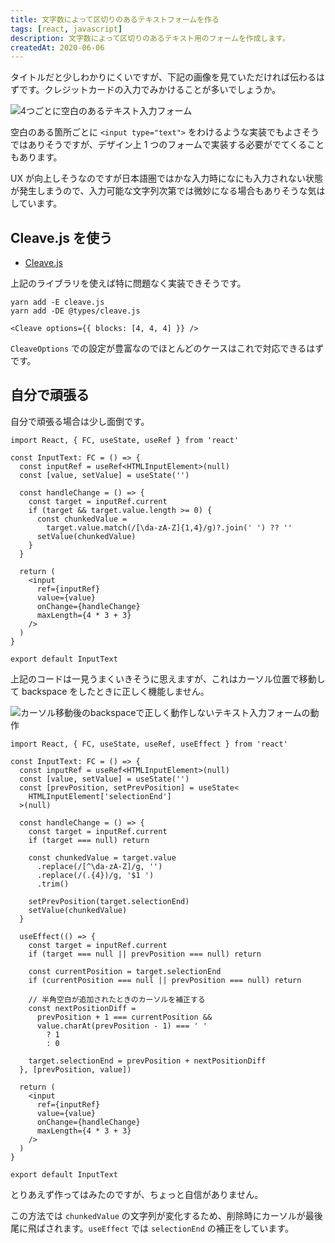 ```yaml
---
title: 文字数によって区切りのあるテキストフォームを作る
tags: [react, javascript]
description: 文字数によって区切りのあるテキスト用のフォームを作成します。
createdAt: 2020-06-06
---
```


タイトルだと少しわかりにくいですが、下記の画像を見ていただければ伝わるはずです。クレジットカードの入力でみかけることが多いでしょうか。

![4つごとに空白のあるテキスト入力フォーム](/assets/img/posts/js-input-text-politespace/sample.png)

空白のある箇所ごとに `<input type="text">` をわけるような実装でもよさそうではありそうですが、デザイン上 1 つのフォームで実装する必要がでてくることもあります。

UX が向上しそうなのですが日本語圏ではかな入力時になにも入力されない状態が発生しまうので、入力可能な文字列次第では微妙になる場合もありそうな気はしています。

## Cleave.js を使う

- [Cleave.js](https://github.com/nosir/cleave.js/)

上記のライブラリを使えば特に問題なく実装できそうです。

```
yarn add -E cleave.js
yarn add -DE @types/cleave.js
```

```tsx
<Cleave options={{ blocks: [4, 4, 4] }} />
```

`CleaveOptions` での設定が豊富なのでほとんどのケースはこれで対応できるはずです。

## 自分で頑張る

自分で頑張る場合は少し面倒です。

```tsx
import React, { FC, useState, useRef } from 'react'

const InputText: FC = () => {
  const inputRef = useRef<HTMLInputElement>(null)
  const [value, setValue] = useState('')

  const handleChange = () => {
    const target = inputRef.current
    if (target && target.value.length >= 0) {
      const chunkedValue =
        target.value.match(/[\da-zA-Z]{1,4}/g)?.join(' ') ?? ''
      setValue(chunkedValue)
    }
  }

  return (
    <input
      ref={inputRef}
      value={value}
      onChange={handleChange}
      maxLength={4 * 3 + 3}
    />
  )
}

export default InputText
```

上記のコードは一見うまくいきそうに思えますが、これはカーソル位置で移動して backspace をしたときに正しく機能しません。

![カーソル移動後のbackspaceで正しく動作しないテキスト入力フォームの動作](/assets/img/posts/js-input-text-politespace/bug.gif)

```tsx
import React, { FC, useState, useRef, useEffect } from 'react'

const InputText: FC = () => {
  const inputRef = useRef<HTMLInputElement>(null)
  const [value, setValue] = useState('')
  const [prevPosition, setPrevPosition] = useState<
    HTMLInputElement['selectionEnd']
  >(null)

  const handleChange = () => {
    const target = inputRef.current
    if (target === null) return

    const chunkedValue = target.value
      .replace(/[^\da-zA-Z]/g, '')
      .replace(/(.{4})/g, '$1 ')
      .trim()

    setPrevPosition(target.selectionEnd)
    setValue(chunkedValue)
  }

  useEffect(() => {
    const target = inputRef.current
    if (target === null || prevPosition === null) return

    const currentPosition = target.selectionEnd
    if (currentPosition === null || prevPosition === null) return

    // 半角空白が追加されたときのカーソルを補正する
    const nextPositionDiff =
      prevPosition + 1 === currentPosition &&
      value.charAt(prevPosition - 1) === ' '
        ? 1
        : 0

    target.selectionEnd = prevPosition + nextPositionDiff
  }, [prevPosition, value])

  return (
    <input
      ref={inputRef}
      value={value}
      onChange={handleChange}
      maxLength={4 * 3 + 3}
    />
  )
}

export default InputText
```

とりあえず作ってはみたのですが、ちょっと自信がありません。

この方法では `chunkedValue` の文字列が変化するため、削除時にカーソルが最後尾に飛ばされます。`useEffect` では `selectionEnd` の補正をしています。

